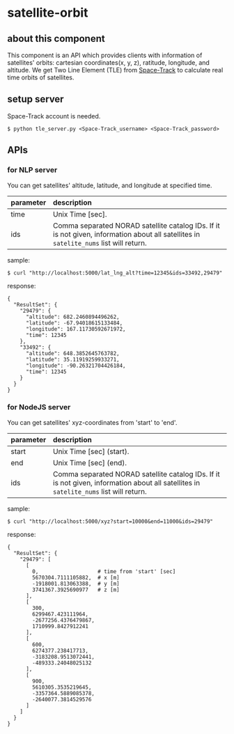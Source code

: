 # satellite-orbit

## about this component

This component is an API which provides clients with information of satellites' orbits: cartesian coordinates(x, y, z), ratitude, longitude, and altitude.
We get Two Line Element (TLE) from [Space-Track](https://www.space-track.org/auth/login) to calculate real time orbits of satellites.

## setup server

Space-Track account is needed.

```
$ python tle_server.py <Space-Track_username> <Space-Track_password>
```

## APIs

### for NLP server

You can get satellites' altitude, latitude, and longitude at specified time.

|parameter|description|
|:--|:--|
|time|Unix Time [sec].|
|ids|Comma separated NORAD satellite catalog IDs. If it is not given, information about all satellites in `satelite_nums` list will return.|

sample:

```
$ curl "http://localhost:5000/lat_lng_alt?time=12345&ids=33492,29479"
```

response:

```
{
  "ResultSet": {
    "29479": {
      "altitude": 682.2460894496262, 
      "latitude": -67.94018615133484, 
      "longitude": 167.11730592671972, 
      "time": 12345
    }, 
    "33492": {
      "altitude": 648.3852645763782, 
      "latitude": 35.11919259933271, 
      "longitude": -90.26321704426184, 
      "time": 12345
    }
  }
}
```



### for NodeJS server

You can get satellites' xyz-coordinates from 'start' to 'end'.

|parameter|description|
|:--|:--|
|start|Unix Time [sec] (start).|
|end|Unix Time [sec] (end).|
|ids|Comma separated NORAD satellite catalog IDs. If it is not given, information about all satellites in `satelite_nums` list will return.|

sample:

```
$ curl "http://localhost:5000/xyz?start=10000&end=11000&ids=29479"
```

response:

```
{
  "ResultSet": {
    "29479": [
      [
        0,                   # time from 'start' [sec]
        5670304.7111105882,  # x [m]
        -1918001.813063388,  # y [m]
        3741367.3925690977   # z [m]
      ], 
      [
        300, 
        6299467.423111964, 
        -2677256.4376479867, 
        1710999.8427912241
      ], 
      [
        600, 
        6274377.238417713, 
        -3183208.9513072441, 
        -489333.24048025132
      ], 
      [
        900, 
        5610305.3535219645, 
        -3357364.5889085378, 
        -2640077.3814529576
      ]
    ]
  }
}
```
